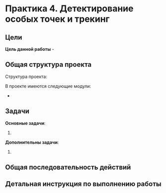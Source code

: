 # Практика 4. Детектирование особых точек и трекинг

## Цели

__Цель данной работы__ - 

## Общая структура проекта

Структура проекта:

В проекте имеются следующие модули:

  - 

## Задачи

__Основные задачи__:

  1.

__Дополнительны задачи__:

  1.

## Общая последовательность действий

## Детальная инструкция по выполнению работы
